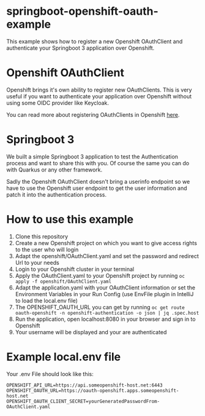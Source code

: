 # springboot-openshift-oauth-example
This example shows how to register a new Openshift OAuthClient and authenticate your Springboot 3 application over Openshift.

# Openshift OAuthClient
Openshift brings it's own ability to register new OAuthClients. This is very useful if you want to authenticate your application over Openshift without using some OIDC provider like Keycloak.

You can read more about registering OAuthClients in Openshift [here](https://docs.openshift.com/container-platform/4.13/authentication/configuring-oauth-clients.html).

# Springboot 3
We built a simple Springboot 3 application to test the Authentication process and want to share this with you. 
Of course the same you can do with Quarkus or any other framework.

Sadly the Openshift OAuthClient doesn't bring a userinfo endpoint so we have to use the Openshift user endpoint to get the user information and patch it into the authentication process.

# How to use this example
1. Clone this repository
2. Create a new Openshift project on which you want to give access rights to the user who will login
3. Adapt the openshift/OAuthClient.yaml and set the password and redirect Url to your needs
4. Login to your Openshift cluster in your terminal
5. Apply the OAuthClient.yaml to your Openshift project by running `oc apply -f openshift/OAuthClient.yaml`
6. Adapt the application.yaml with your OAuthClient information or set the Environment Variables in your Run Config (use EnvFile plugin in IntelliJ to load the local.env file)
7. The OPENSHIFT_OAUTH_URL you can get by running `oc get route oauth-openshift -n openshift-authentication -o json | jq .spec.host`
8. Run the application, open localhost:8080 in your browser and sign in to Openshift
9. Your username will be displayed and your are authenticated


# Example local.env file
Your .env File should look like this:
```
OPENSHIFT_API_URL=https://api.someopenshift-host.net:6443
OPENSHIFT_OAUTH_URL=https://oauth-openshift.apps.someopenshift-host.net
OPENSHIFT_OAUTH_CLIENT_SECRET=yourGeneratedPasswordFrom-OAuthClient.yaml
```